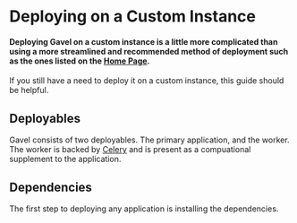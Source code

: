 # Deploying on a Custom Instance

#### Deploying Gavel on a custom instance is a little more complicated than using a more streamlined and recommended method of deployment such as the ones listed on the [Home Page](/).

If you still have a need to deploy it on a custom instance, this guide should be helpful.


## Deployables

Gavel consists of two deployables. The primary application, and the worker. The worker is backed by [Celery](https://docs.celeryproject.org/en/stable/) and is present as a compuational supplement to the application.

## Dependencies

The first step to deploying any application is installing the dependencies.

